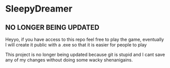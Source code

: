 # SleepyDreamer
## NO LONGER BEING UPDATED
Heyyo, if you have access to this repo feel free to play the game, eventually I will create it public with a .exe so that it is easier for people to play


This project is no longer being updated because git is stupid and I cant save any of my changes without doing some wacky shenanigains.
